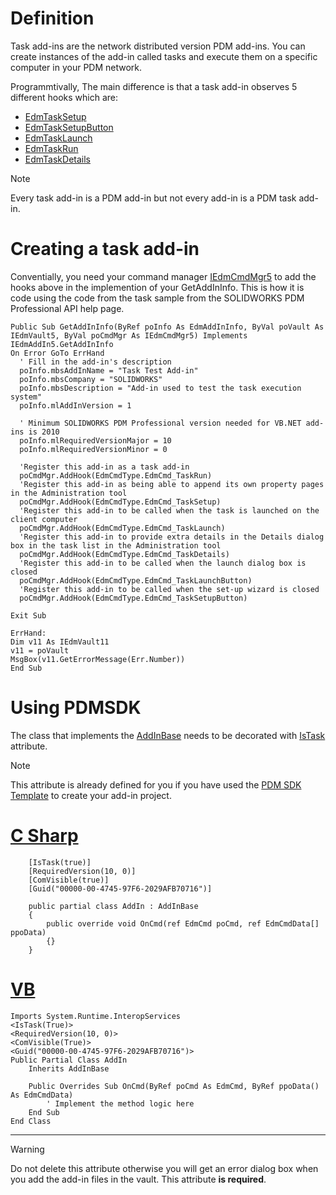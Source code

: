 # Definition

Task add-ins are the network distributed version PDM add-ins. You can create instances of the add-in called tasks and execute them on a specific computer in your PDM network.

Programmtivally, The main difference is that a task add-in observes 5 different hooks which are:

- [EdmTaskSetup](https://help.solidworks.com/2023/english/api/epdmapi/EPDM.Interop.epdm~EPDM.Interop.epdm.EdmCmdData.html)
- [EdmTaskSetupButton](https://help.solidworks.com/2023/english/api/epdmapi/EPDM.Interop.epdm~EPDM.Interop.epdm.EdmCmdData.html)
- [EdmTaskLaunch](https://help.solidworks.com/2023/english/api/epdmapi/EPDM.Interop.epdm~EPDM.Interop.epdm.EdmCmdData.html)
- [EdmTaskRun](https://help.solidworks.com/2023/english/api/epdmapi/EPDM.Interop.epdm~EPDM.Interop.epdm.EdmCmdData.html)
- [EdmTaskDetails](https://help.solidworks.com/2023/english/api/epdmapi/EPDM.Interop.epdm~EPDM.Interop.epdm.EdmCmdData.html)

>[!NOTE]
> Every task add-in is a PDM add-in but not every add-in is a PDM task add-in. 


# Creating a task add-in

Conventially, you need your command manager [IEdmCmdMgr5](https://help.solidworks.com/2018/english/api/epdmapi/EPDM.Interop.epdm~EPDM.Interop.epdm.IEdmCmdMgr5.html) to add the hooks above in the implemention of your GetAddInInfo. This is how it is code using the code from the task sample from the SOLIDWORKS PDM Professional API help page.

```
Public Sub GetAddInInfo(ByRef poInfo As EdmAddInInfo, ByVal poVault As IEdmVault5, ByVal poCmdMgr As IEdmCmdMgr5) Implements IEdmAddIn5.GetAddInInfo
On Error GoTo ErrHand
  ' Fill in the add-in's description
  poInfo.mbsAddInName = "Task Test Add-in"
  poInfo.mbsCompany = "SOLIDWORKS"
  poInfo.mbsDescription = "Add-in used to test the task execution system"
  poInfo.mlAddInVersion = 1

  ' Minimum SOLIDWORKS PDM Professional version needed for VB.NET add-ins is 2010
  poInfo.mlRequiredVersionMajor = 10
  poInfo.mlRequiredVersionMinor = 0

  'Register this add-in as a task add-in
  poCmdMgr.AddHook(EdmCmdType.EdmCmd_TaskRun)
  'Register this add-in as being able to append its own property pages in the Administration tool
  poCmdMgr.AddHook(EdmCmdType.EdmCmd_TaskSetup)
  'Register this add-in to be called when the task is launched on the client computer
  poCmdMgr.AddHook(EdmCmdType.EdmCmd_TaskLaunch)
  'Register this add-in to provide extra details in the Details dialog box in the task list in the Administration tool
  poCmdMgr.AddHook(EdmCmdType.EdmCmd_TaskDetails)
  'Register this add-in to be called when the launch dialog box is closed
  poCmdMgr.AddHook(EdmCmdType.EdmCmd_TaskLaunchButton)
  'Register this add-in to be called when the set-up wizard is closed
  poCmdMgr.AddHook(EdmCmdType.EdmCmd_TaskSetupButton)

Exit Sub

ErrHand:
Dim v11 As IEdmVault11
v11 = poVault
MsgBox(v11.GetErrorMessage(Err.Number))
End Sub
```

# Using PDMSDK

The class that implements the [AddInBase](../api/BlueByte.SOLIDWORKS.PDMProfessional.SDK.AddInBase.html) needs to be decorated with [IsTask](../api/BlueByte.SOLIDWORKS.PDMProfessional.SDK.Attributes.IsTaskAttribute.html) attribute. 


>[!NOTE]
> This attribute is already defined for you if you have used the [PDM SDK Template](https://marketplace.visualstudio.com/items?itemName=BlueByteSystemsInc.ID) to create your add-in project. 


# [C Sharp](#tab/cs)
```
    [IsTask(true)]
    [RequiredVersion(10, 0)]
    [ComVisible(true)]
    [Guid("00000-00-4745-97F6-2029AFB70716")]

    public partial class AddIn : AddInBase
    {
        public override void OnCmd(ref EdmCmd poCmd, ref EdmCmdData[] ppoData)
        {}
    }
```
# [VB](#tab/VB)
```
Imports System.Runtime.InteropServices
<IsTask(True)>
<RequiredVersion(10, 0)>
<ComVisible(True)>
<Guid("00000-00-4745-97F6-2029AFB70716")>
Public Partial Class AddIn
    Inherits AddInBase

    Public Overrides Sub OnCmd(ByRef poCmd As EdmCmd, ByRef ppoData() As EdmCmdData)
        ' Implement the method logic here
    End Sub
End Class
```
---


>[!WARNING]
> Do not delete this attribute otherwise you will get an error dialog box when you add the add-in files in the vault. This attribute **is required**.